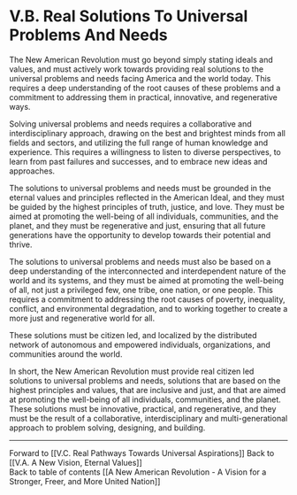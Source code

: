 # V.B. Real Solutions To Universal Problems And Needs

The New American Revolution must go beyond simply stating ideals and values, and must actively work towards providing real solutions to the universal problems and needs facing America and the world today. This requires a deep understanding of the root causes of these problems and a commitment to addressing them in practical, innovative, and regenerative ways.

Solving universal problems and needs requires a collaborative and interdisciplinary approach, drawing on the best and brightest minds from all fields and sectors, and utilizing the full range of human knowledge and experience. This requires a willingness to listen to diverse perspectives, to learn from past failures and successes, and to embrace new ideas and approaches.

The solutions to universal problems and needs must be grounded in the eternal values and principles reflected in the American Ideal, and they must be guided by the highest principles of truth, justice, and love. They must be aimed at promoting the well-being of all individuals, communities, and the planet, and they must be regenerative and just, ensuring that all future generations have the opportunity to develop towards their potential and thrive.

The solutions to universal problems and needs must also be based on a deep understanding of the interconnected and interdependent nature of the world and its systems, and they must be aimed at promoting the well-being of all, not just a privileged few, one tribe, one nation, or one people. This requires a commitment to addressing the root causes of poverty, inequality, conflict, and environmental degradation, and to working together to create a more just and regenerative world for all. 

These solutions must be citizen led, and localized by the distributed network of autonomous and empowered individuals, organizations, and communities around the world. 

In short, the New American Revolution must provide real citizen led solutions to universal problems and needs, solutions that are based on the highest principles and values, that are inclusive and just, and that are aimed at promoting the well-being of all individuals, communities, and the planet. These solutions must be innovative, practical, and regenerative, and they must be the result of a collaborative, interdisciplinary and multi-generational approach to problem solving, designing, and building. 

___

Forward to [[V.C. Real Pathways Towards Universal Aspirations]] 
Back to [[V.A. A New Vision, Eternal Values]]        
Back to table of contents [[A New American Revolution - A Vision for a Stronger, Freer, and More United Nation]]  